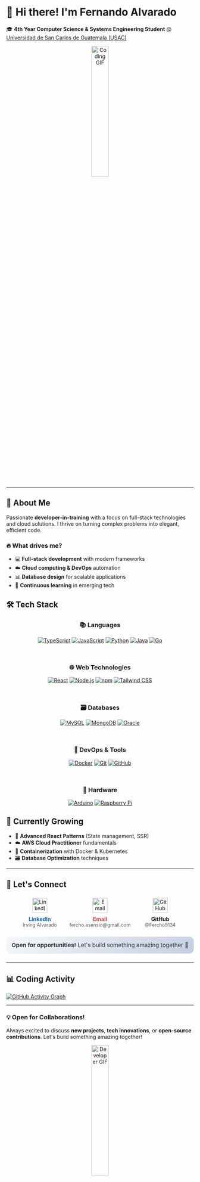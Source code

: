 # 👋 Hi there! I'm **Fernando Alvarado**  
🎓 **4th Year Computer Science & Systems Engineering Student** @ [Universidad de San Carlos de Guatemala (USAC)](https://www.usac.edu.gt)

<div align="center">
  <img src="https://media4.giphy.com/media/v1.Y2lkPTc5MGI3NjExdXl6NGpldzk0d2RvMmtmZTI5N2hleHBxaXNuZXVpbnc5Z3Jqd2R6bSZlcD12MV9pbnRlcm5hbF9naWZfYnlfaWQmY3Q9Zw/h408T6Y5GfmXBKW62l/giphy.gif" alt="Coding GIF" width="30%"/>
</div>

---

## 🚀 About Me

Passionate **developer-in-training** with a focus on full-stack technologies and cloud solutions. I thrive on turning complex problems into elegant, efficient code.

### 🔥 What drives me?
- 💻 **Full-stack development** with modern frameworks  
- ☁️ **Cloud computing & DevOps** automation  
- 📊 **Database design** for scalable applications  
- 🔄 **Continuous learning** in emerging tech  

## 🛠️ Tech Stack

<div align="center">

### 📚 **Languages**
  
[![TypeScript](https://img.shields.io/badge/TypeScript-3178C6?logo=typescript&logoColor=white&style=for-the-badge&logoWidth=20)](https://www.typescriptlang.org/)
[![JavaScript](https://img.shields.io/badge/JavaScript-F7DF1E?logo=javascript&logoColor=black&style=for-the-badge&logoWidth=20)](https://developer.mozilla.org/en-US/docs/Web/JavaScript)
[![Python](https://img.shields.io/badge/Python-3776AB?logo=python&logoColor=white&style=for-the-badge&logoWidth=20)](https://www.python.org/)
[![Java](https://img.shields.io/badge/Java-007396?logo=java&logoColor=white&style=for-the-badge&logoWidth=20)](https://www.java.com/)
[![Go](https://img.shields.io/badge/Go-00ADD8?logo=go&logoColor=white&style=for-the-badge&logoWidth=20)](https://golang.org/)

<br>

### 🌐 **Web Technologies**
  
[![React](https://img.shields.io/badge/React-61DAFB?logo=react&logoColor=black&style=for-the-badge&logoWidth=20)](https://reactjs.org/)
[![Node.js](https://img.shields.io/badge/Node.js-339933?logo=nodedotjs&logoColor=white&style=for-the-badge&logoWidth=20)](https://nodejs.org/)
[![npm](https://img.shields.io/badge/npm-CB3837?logo=npm&logoColor=white&style=for-the-badge&logoWidth=20)](https://www.npmjs.com/)
[![Tailwind CSS](https://img.shields.io/badge/Tailwind_CSS-06B6D4?logo=tailwindcss&logoColor=white&style=for-the-badge&logoWidth=20)](https://tailwindcss.com/)

<br>

### 🗃️ **Databases**
  
[![MySQL](https://img.shields.io/badge/MySQL-4479A1?logo=mysql&logoColor=white&style=for-the-badge&logoWidth=20)](https://www.mysql.com/)
[![MongoDB](https://img.shields.io/badge/MongoDB-47A248?logo=mongodb&logoColor=white&style=for-the-badge&logoWidth=20)](https://www.mongodb.com/)
[![Oracle](https://img.shields.io/badge/Oracle-F80000?logo=oracle&logoColor=white&style=for-the-badge&logoWidth=20)](https://www.oracle.com/)

<br>

### 🚀 **DevOps & Tools**
  
[![Docker](https://img.shields.io/badge/Docker-2496ED?logo=docker&logoColor=white&style=for-the-badge&logoWidth=20)](https://www.docker.com/)
[![Git](https://img.shields.io/badge/Git-F05032?logo=git&logoColor=white&style=for-the-badge&logoWidth=20)](https://git-scm.com/)
[![GitHub](https://img.shields.io/badge/GitHub-181717?logo=github&logoColor=white&style=for-the-badge&logoWidth=20)](https://github.com/)

<br>

### 🔌 **Hardware**
  
[![Arduino](https://img.shields.io/badge/Arduino-00979D?logo=arduino&logoColor=white&style=for-the-badge&logoWidth=20)](https://www.arduino.cc/)
[![Raspberry Pi](https://img.shields.io/badge/Raspberry%20Pi-A22846?logo=raspberrypi&logoColor=white&style=for-the-badge&logoWidth=20)](https://www.raspberrypi.org/)

</div>

## 🌱 Currently Growing

- 🚀 **Advanced React Patterns** (State management, SSR)  
- ☁️ **AWS Cloud Practitioner** fundamentals  
- 🐳 **Containerization** with Docker & Kubernetes  
- 🗃️ **Database Optimization** techniques  

---

## 📲 **Let's Connect**

<div align="center" style="display: flex; justify-content: center; gap: 30px; flex-wrap: wrap; margin: 1.5rem 0;">

<div style="text-align: center; min-width: 100px;">
  <a href="https://www.linkedin.com/in/irving-fernando-alvarado-asensio/" target="_blank">
    <img src="https://img.icons8.com/fluency/48/linkedin.png" width="40" alt="LinkedIn"/>
  </a>
  <p style="margin: 8px 0 0; font-size: 0.9rem;">
    <a href="https://www.linkedin.com/in/irving-fernando-alvarado-asensio/" target="_blank" style="color: #0A66C2; text-decoration: none;">
      <strong>LinkedIn</strong><br>
      <span style="font-size: 0.8rem; color: #555;">Irving Alvarado</span>
    </a>
  </p>
</div>

<div style="text-align: center; min-width: 100px;">
  <a href="mailto:fercho.asensio@gmail.com">
    <img src="https://img.icons8.com/fluency/48/gmail-new.png" width="40" alt="Email"/>
  </a>
  <p style="margin: 8px 0 0; font-size: 0.9rem;">
    <a href="mailto:fercho.asensio@gmail.com" style="color: #D44638; text-decoration: none;">
      <strong>Email</strong><br>
      <span style="font-size: 0.8rem; color: #555;">fercho.asensio@gmail.com</span>
    </a>
  </p>
</div>

<div style="text-align: center; min-width: 100px;">
  <a href="https://github.com/Fercho9134" target="_blank">
    <img src="https://img.icons8.com/fluency/48/github.png" width="40" alt="GitHub"/>
  </a>
  <p style="margin: 8px 0 0; font-size: 0.9rem;">
    <a href="https://github.com/Fercho9134" target="_blank" style="color: #181717; text-decoration: none;">
      <strong>GitHub</strong><br>
      <span style="font-size: 0.8rem; color: #555;">@Fercho9134</span>
    </a>
  </p>
</div>

</div>

<div align="center" style="margin: 1.5rem 0; padding: 0.8rem; background: linear-gradient(135deg, #f5f7fa 0%, #c3cfe2 100%); border-radius: 12px; max-width: 500px; margin-left: auto; margin-right: auto;">
  <p style="margin: 0; font-size: 0.95rem; color: #333;">
    <strong>Open for opportunities!</strong> Let's build something amazing together 🚀
  </p>
</div>

---

## 📊 Coding Activity

[![GitHub Activity Graph](https://github-readme-activity-graph.vercel.app/graph?username=Fercho9134&theme=github&area=true&hide_border=true)](https://github.com/Fercho9134)

---

### 💡 Open for Collaborations!
Always excited to discuss **new projects**, **tech innovations**, or **open-source contributions**. Let's build something amazing together!

<div align="center">
  <img src="https://i.pinimg.com/originals/42/0f/3f/420f3f94553aa54f69ab48dab4e69832.gif" alt="Developer GIF" width="30%"/>
</div>
